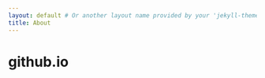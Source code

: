 ```yaml
---
layout: default # Or another layout name provided by your 'jekyll-theme-modernist'
title: About
---
```

# github.io